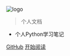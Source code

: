 ![logo](_media/favicon.ico)

> 个人文档

- 个人Python学习笔记

[GitHub](https://github.com/like-ycy/Python-Docs)
[开始阅读](README.md)
